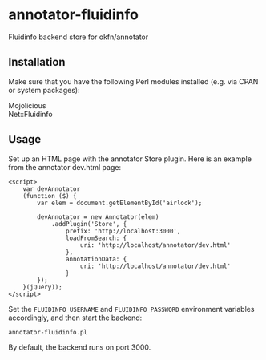 # annotator-fluidinfo

Fluidinfo backend store for okfn/annotator

## Installation

Make sure that you have the following Perl modules installed (e.g. via
CPAN or system packages):

Mojolicious  
Net::Fluidinfo

## Usage

Set up an HTML page with the annotator Store plugin. Here is an example
from the annotator dev.html page:

```
<script>
	var devAnnotator
	(function ($) {
		var elem = document.getElementById('airlock');
		
		devAnnotator = new Annotator(elem)
			.addPlugin('Store', {
				prefix: 'http://localhost:3000',
				loadFromSearch: {
					uri: 'http://localhost/annotator/dev.html'
				},
				annotationData: {
					uri: 'http://localhost/annotator/dev.html'
				}
		});
	}(jQuery));
</script>
```

Set the `FLUIDINFO_USERNAME` and `FLUIDINFO_PASSWORD` environment variables
accordingly, and then start the backend:

`annotator-fluidinfo.pl`

By default, the backend runs on port 3000.
